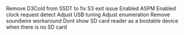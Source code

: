 Remove D3Cold from SSDT to fix S3 exit issue
Enabled ASPM
Enabled clock request detect
Adjust USB tuning
Adjust enumeration
Remove soundwire workaround
Dont show SD card reader as a bootable device when there is no SD card
